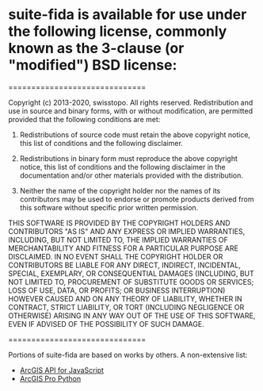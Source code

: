 
# suite-fida is available for use under the following license, commonly known as the 3-clause (or "modified") BSD license:

==============================

Copyright (c) 2013-2020, swisstopo. All rights reserved.
Redistribution and use in source and binary forms, with or without
modification, are permitted provided that the following conditions are met:

1. Redistributions of source code must retain the above copyright notice,
this list of conditions and the following disclaimer.

2. Redistributions in binary form must reproduce the above copyright notice,
this list of conditions and the following disclaimer in the documentation
and/or other materials provided with the distribution.

3. Neither the name of the copyright holder nor the names of its contributors
may be used to endorse or promote products derived from this software without
specific prior written permission.

THIS SOFTWARE IS PROVIDED BY THE COPYRIGHT HOLDERS AND CONTRIBUTORS "AS IS"
AND ANY EXPRESS OR IMPLIED WARRANTIES, INCLUDING, BUT NOT LIMITED TO, THE
IMPLIED WARRANTIES OF MERCHANTABILITY AND FITNESS FOR A PARTICULAR PURPOSE ARE
DISCLAIMED. IN NO EVENT SHALL THE COPYRIGHT HOLDER OR CONTRIBUTORS BE LIABLE
FOR ANY DIRECT, INDIRECT, INCIDENTAL, SPECIAL, EXEMPLARY, OR CONSEQUENTIAL
DAMAGES (INCLUDING, BUT NOT LIMITED TO, PROCUREMENT OF SUBSTITUTE GOODS OR
SERVICES; LOSS OF USE, DATA, OR PROFITS; OR BUSINESS INTERRUPTION) HOWEVER
CAUSED AND ON ANY THEORY OF LIABILITY, WHETHER IN CONTRACT, STRICT LIABILITY,
OR TORT (INCLUDING NEGLIGENCE OR OTHERWISE) ARISING IN ANY WAY OUT OF THE USE
OF THIS SOFTWARE, EVEN IF ADVISED OF THE POSSIBILITY OF SUCH DAMAGE.

==============================

Portions of suite-fida are based on works by others. A non-extensive list:

- [ArcGIS API for JavaScript](https://developers.arcgis.com/javascript/)
- [ArcGIS Pro Python](https://pro.arcgis.com/de/pro-app/arcpy/main/arcgis-pro-arcpy-reference.htm)
